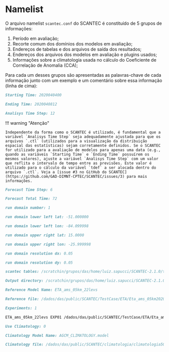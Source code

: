 # Namelist 

O arquivo namelist `scantec.conf` do SCANTEC é constituído de 5 grupos de informações:

1. Período em avaliação;
2. Recorte comum dos domínios dos modelos em avaliação;
3. Endereços de tabelas e dos arquivos de saída dos resultados;
4. Endereços dos arquivos dos modelos em avaliação e plugins usados;
5. Informações sobre a climatologia usada no cálculo do Coeficiente de Correlação de Anomalia (CCA);

Para cada um desses grupos são apresentadas as palavras-chave de cada informação junto com um exemplo e um comentário sobre essa informação (linha de cima):

``` markdown title="Data inicial do período (primeira análise usada)"
Starting Time: 2020040400
```

``` markdown title="Data final do período (última análise usada)"
Ending Time: 2020040812
```

``` markdown title="Passo de tempo em horas entre as análises no período"
Analisys Time Step: 12
```

!!! warning "Atenção"

    Independente da forma como o SCANTEC é utilizado, é fundamental que a variável `Analisys Time Step` seja adequadamente ajustada para que os arquivos `.ctl` (utilizados para a visualização da distribuição espacial das estatísticas) sejam corretamente definidos. Se o SCANTEC for utilizado para a avaliação de modelos para apenas uma data (e.g., quando as variáveis `Starting Time` e `Ending Time` possuírem os mesmos valores), ajuste a variável `Analisys Time Step` com um valor que reflita o intervalo de tempo entre as previsões. Este valor é utilizado para o cálculo da variável `tdef` a ser alocada dentro do arquivo `.ctl`. Veja a [issue #3 no GitHub do SCANTEC](https://github.com/GAD-DIMNT-CPTEC/SCANTEC/issues/3) para mais informações.


``` markdown title="Passo de tempo em horas entre as previsões avaliadas (tem que ser o mesmo passo entre as análises usadas como referência)"
Forecast Time Step: 6
```

``` markdown title="Tempo de integração do modelo em avaliação"
Forecast Total Time: 72
```

``` markdown title="Número de recortes, para o caso de se usar uma avaliação com diversos domínios"
run domain number: 1
```

``` markdown title="Latitude inferior do recorte"
run domain lower left lat: -51.000000
```

``` markdown title="Longitude inferior do recorte"
run domain lower left lon: -84.099998
```

``` markdown title="Latitude superior do recorte"
run domain upper right lat: 15.0000
```

``` markdown title="Longitude superior do recorte"
run domain upper right lon: -25.999998
```

``` markdown title="Resolução em graus na longitude"
run domain resolution dx: 0.05
```

``` markdown title="Resolução em graus na latitude"
run domain resolution dy: 0.05
```

``` markdown title="Endereço onde são encontrados os plugins dos modelos (arquivos com a extensão .model)"
scantec tables: /scratchin/grupos/das/home/luiz.sapucci/SCANTEC-2.1.0/tables
```

``` markdown title="Diretório de saída dos resultados do SCANTEC"
Output directory: /scratchin/grupos/das/home/luiz.sapucci/SCANTEC-2.1.0/dataout/ETA
```

``` markdown title="Nome do arquivo de configuração dos dados de referência"
Reference Model Name: ETA_ams_05km_22levs
```

``` markdown title="Endereço dos arquivos de análise usados como referência na avaliação das previsões, bem como as máscaras (i.e., %y4%m2%d2%h2 indicando a data no formato YYYYMMDD) com a formatação das datas nos nomes dos arquivos"
Reference file: /dados/das/public/SCANTEC/TestCase/ETA/Eta_ams_05km202004/%d2/%h2/eta_05km_%y4%m2%d2%h2+%y4%m2%d2%h2.ctl
```

``` markdown title="Quantidade de versões dos modelos ou de diferentes modelos em avaliação"
Experiments: 1
```

``` markdown title="Três informações em cada linha indicando o (1) nome do arquivo de configuração, (2) o label do experimento e (3) o endereço das previsões em avaliação, bem como a formatação das datas nos nomes dos arquivos"
ETA_ams_05km_22levs EXP01 /dados/das/public/SCANTEC/TestCase/ETA/Eta_ams_05km202004/%d2/%h2/eta_05km_%y4%m2%d2%h2+%fy4%fm2%fd2%fh2.ctl
```

``` markdown title="Uma opção de usar ou não a climatologia no cálculo da CCA, sendo 1 para usar e 0 para não usar"
Use Climatology: 0
```

``` markdown title="Nome do arquivo de configuração dos dados de referência"
Climatology Model Name: AGCM_CLIMATOLOGY.model
```

``` markdown title="Endereço dos arquivos de climatologia usado no cálculo do CCA, bem como a formatação das datas nos nomes dos arquivos"
Climatology file: /dados/das/public/SCANTEC/climatologia/climatologia50yr.%mc.ctl
```
